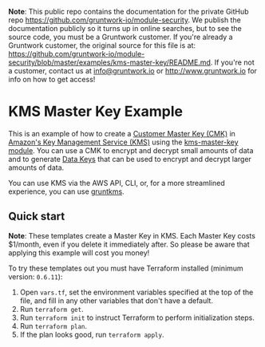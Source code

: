 **Note**: This public repo contains the documentation for the private GitHub repo <https://github.com/gruntwork-io/module-security>.
We publish the documentation publicly so it turns up in online searches, but to see the source code, you must be a Gruntwork customer.
If you're already a Gruntwork customer, the original source for this file is at: <https://github.com/gruntwork-io/module-security/blob/master/examples/kms-master-key/README.md>.
If you're not a customer, contact us at <info@gruntwork.io> or <http://www.gruntwork.io> for info on how to get access!

# KMS Master Key Example

This is an example of how to create a [Customer Master
Key (CMK)](http://docs.aws.amazon.com/kms/latest/developerguide/concepts.html#master_keys) in [Amazon's Key Management
Service (KMS)](https://aws.amazon.com/kms/) using the [kms-master-key module](/modules/kms-master-key). You can use a
CMK to encrypt and decrypt small amounts of data and to generate [Data
Keys](http://docs.aws.amazon.com/kms/latest/developerguide/concepts.html#data-keys) that can be used to encrypt and
decrypt larger amounts of data.

You can use KMS via the AWS API, CLI, or, for a more streamlined experience, you can use
[gruntkms](https://github.com/gruntwork-io/gruntkms).

## Quick start

**Note**: These templates create a Master Key in KMS. Each Master Key costs $1/month, even if you delete it immediately
after. So please be aware that applying this example will cost you money!

To try these templates out you must have Terraform installed (minimum version: `0.6.11`):

1. Open `vars.tf`, set the environment variables specified at the top of the file, and fill in any other variables that
   don't have a default.
1. Run `terraform get`.
1. Run `terraform init` to instruct Terraform to perform initialization steps.
1. Run `terraform plan`.
1. If the plan looks good, run `terraform apply`.
